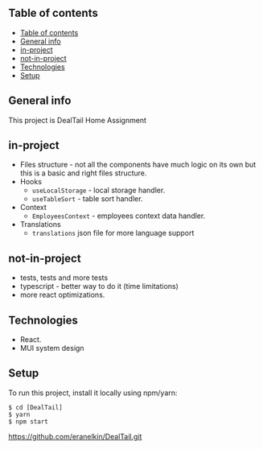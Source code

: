 ## Table of contents

- [Table of contents](#table-of-contents)
- [General info](#general-info)
- [in-project](#in-project)
- [not-in-project](#not-in-project)
- [Technologies](#technologies)
- [Setup](#setup)

## General info

This project is DealTail Home Assignment

## in-project

- Files structure - not all the components have much logic on its own but this is a basic and right files structure.
- Hooks
  - `useLocalStorage` - local storage handler.
  - `useTableSort` - table sort handler.
- Context
  - `EmployeesContext` - employees context data handler.
- Translations
  - `translations` json file for more language support

## not-in-project

- tests, tests and more tests
- typescript - better way to do it (time limitations)
- more react optimizations.

## Technologies

- React.
- MUI system design

## Setup

To run this project, install it locally using npm/yarn:

```
$ cd [DealTail]
$ yarn
$ npm start
```

https://github.com/eranelkin/DealTail.git
